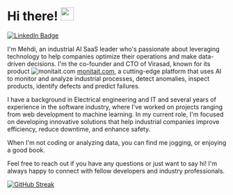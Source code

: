 <h1>
  Hi there!
  <img src="https://media.giphy.com/media/hvRJCLFzcasrR4ia7z/giphy.gif" width="30px"/>
</h1>

<div id="badges">
  <a href="https://www.linkedin.com/in/asamasach">
    <img src="https://img.shields.io/badge/LinkedIn-blue?style=for-the-badge&logo=linkedin&logoColor=white" alt="LinkedIn Badge"/>
  </a>
</div>



I'm Mehdi, an industrial AI SaaS leader who's passionate about leveraging technology to help companies optimize their operations and make data-driven decisions. I'm the co-founder and CTO of Virasad, known for its product ![monitait.com](https://user-images.githubusercontent.com/31350077/232138951-e3bd379c-dd5c-42ca-b7ef-8991460de178.svg) [monitait.com](https://monitait.com), a cutting-edge platform that uses AI to monitor and analyze industrial processes, detect anomalies, inspect products, identify defects and predict failures.

I have a background in Electrical engineering and IT and several years of experience in the software industry, where I've worked on projects ranging from web development to machine learning. In my current role, I'm focused on developing innovative solutions that help industrial companies improve efficiency, reduce downtime, and enhance safety.

When I'm not coding or analyzing data, you can find me jogging, or enjoying a good book.

Feel free to reach out if you have any questions or just want to say hi! I'm always happy to connect with fellow developers and industry professionals.

[![GitHub Streak](http://github-readme-streak-stats.herokuapp.com?user=asamasach&mode=weekly)](https://git.io/streak-stats)
